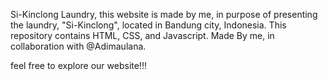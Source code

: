 Si-Kinclong Laundry,
this website is made by me, in purpose of presenting the laundry, "Si-Kinclong", located in Bandung city, Indonesia. This repository contains HTML, CSS, and Javascript.
Made By me, in collaboration with @Adimaulana.

feel free to explore our website!!!
